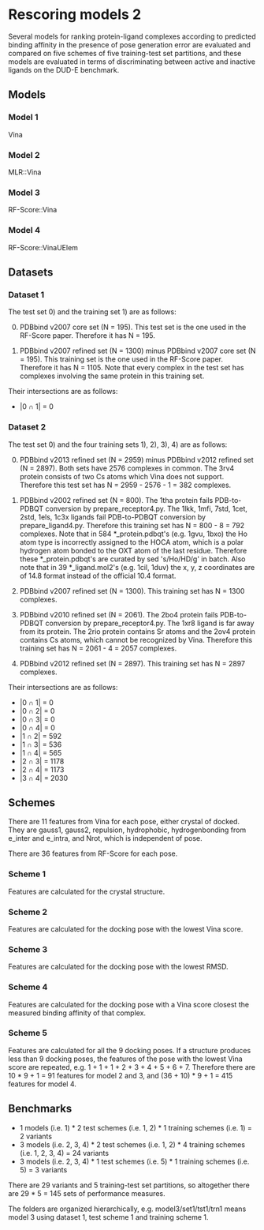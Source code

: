 # Rescoring models 2

Several models for ranking protein-ligand complexes according to predicted binding affinity in the presence of pose generation error are evaluated and compared on five schemes of five training-test set partitions, and these models are evaluated in terms of discriminating between active and inactive ligands on the DUD-E benchmark.

## Models

### Model 1

Vina

### Model 2

MLR::Vina

### Model 3

RF-Score::Vina

### Model 4

RF-Score::VinaUElem

## Datasets

### Dataset 1

The test set 0) and the training set 1) are as follows:

0) PDBbind v2007 core set (N = 195). This test set is the one used in the RF-Score paper. Therefore it has N = 195.

1) PDBbind v2007 refined set (N = 1300) minus PDBbind v2007 core set (N = 195). This training set is the one used in the RF-Score paper. Therefore it has N = 1105. Note that every complex in the test set has complexes involving the same protein in this training set.

Their intersections are as follows:

* |0 ∩ 1| = 0

### Dataset 2

The test set 0) and the four training sets 1), 2), 3), 4) are as follows:

0) PDBbind v2013 refined set (N = 2959) minus PDBbind v2012 refined set (N = 2897). Both sets have 2576 complexes in common. The 3rv4 protein consists of two Cs atoms which Vina does not support. Therefore this test set has N = 2959 - 2576 - 1 = 382 complexes.

1) PDBbind v2002 refined set (N = 800). The 1tha protein fails PDB-to-PDBQT conversion by prepare_receptor4.py. The 1lkk, 1mfi, 7std, 1cet, 2std, 1els, 1c3x ligands fail PDB-to-PDBQT conversion by prepare_ligand4.py. Therefore this training set has N = 800 - 8 = 792 complexes. Note that in 584 \*_protein.pdbqt's (e.g. 1gvu, 1bxo) the Ho atom type is incorrectly assigned to the HOCA atom, which is a polar hydrogen atom bonded to the OXT atom of the last residue. Therefore these \*_protein.pdbqt's are curated by sed 's/Ho/HD/g' in batch. Also note that in 39 \*_ligand.mol2's (e.g. 1cil, 1duv) the x, y, z coordinates are of 14.8 format instead of the official 10.4 format.

2) PDBbind v2007 refined set (N = 1300). This training set has N = 1300 complexes.

3) PDBbind v2010 refined set (N = 2061). The 2bo4 protein fails PDB-to-PDBQT conversion by prepare_receptor4.py. The 1xr8 ligand is far away from its protein. The 2rio protein contains Sr atoms and the 2ov4 protein contains Cs atoms, which cannot be recognized by Vina. Therefore this training set has N = 2061 - 4 = 2057 complexes.

4) PDBbind v2012 refined set (N = 2897). This training set has N = 2897 complexes.

Their intersections are as follows:

* |0 ∩ 1| = 0
* |0 ∩ 2| = 0
* |0 ∩ 3| = 0
* |0 ∩ 4| = 0
* |1 ∩ 2| = 592
* |1 ∩ 3| = 536
* |1 ∩ 4| = 565
* |2 ∩ 3| = 1178
* |2 ∩ 4| = 1173
* |3 ∩ 4| = 2030

## Schemes

There are 11 features from Vina for each pose, either crystal of docked. They are gauss1, gauss2, repulsion, hydrophobic, hydrogenbonding from e_inter and e_intra, and Nrot, which is independent of pose.

There are 36 features from RF-Score for each pose.

### Scheme 1

Features are calculated for the crystal structure.

### Scheme 2

Features are calculated for the docking pose with the lowest Vina score.

### Scheme 3

Features are calculated for the docking pose with the lowest RMSD.

### Scheme 4

Features are calculated for the docking pose with a Vina score closest the measured binding affinity of that complex.

### Scheme 5

Features are calculated for all the 9 docking poses. If a structure produces less than 9 docking poses, the features of the pose with the lowest Vina score are repeated, e.g. 1 + 1 + 1 + 2 + 3 + 4 + 5 + 6 + 7. Therefore there are 10 * 9 + 1 = 91 features for model 2 and 3, and (36 + 10) * 9 + 1 = 415 features for model 4.

## Benchmarks

* 1 models (i.e. 1) \* 2 test schemes (i.e. 1, 2) \* 1 training schemes (i.e. 1) = 2 variants
* 3 models (i.e. 2, 3, 4) \* 2 test schemes (i.e. 1, 2) \* 4 training schemes (i.e. 1, 2, 3, 4) = 24 variants
* 3 models (i.e. 2, 3, 4) \* 1 test schemes (i.e. 5) \* 1 training schemes (i.e. 5) = 3 variants

There are 29 variants and 5 training-test set partitions, so altogether there are 29 * 5 = 145 sets of performance measures.

The folders are organized hierarchically, e.g. model3/set1/tst1/trn1 means model 3 using dataset 1, test scheme 1 and training scheme 1.
